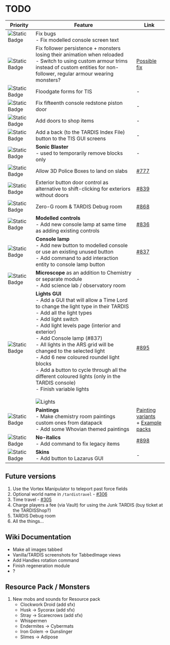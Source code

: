 # TODO

| Priority | Feature | Link |
| -------- | ------- | ---- |
| ![Static Badge](https://img.shields.io/badge/WIP-f90?style=flat-square) | Fix bugs<br>- Fix modelled console screen text |
| ![Static Badge](https://img.shields.io/badge/1-f00?style=flat-square) | Fix follower persistence + monsters losing their animation when reloaded<br>- Switch to using custom armour trims instead of custom entities for non-follower, regular armour wearing monsters? | [Possible fix](https://github.com/EricLangezaal/PetDragon/blob/master/core/src/main/java/com/ericdebouwer/petdragon/listeners/EntitiesLoadListener.java) |
| ![Static Badge](https://img.shields.io/badge/3-06f?style=flat-square) | Floodgate forms for TIS | - |
| ![Static Badge](https://img.shields.io/badge/3-06f?style=flat-square) | Fix fifteenth console redstone piston door | - |
| ![Static Badge](https://img.shields.io/badge/3-06f?style=flat-square) | Add doors to shop items | - |
| ![Static Badge](https://img.shields.io/badge/3-06f?style=flat-square) | Add a back (to the TARDIS Index File) button to the TIS GUI screens | - |
| ![Static Badge](https://img.shields.io/badge/3-06f?style=flat-square) | **Sonic Blaster**<br>- used to temporarily remove blocks only | - |
| ![Static Badge](https://img.shields.io/badge/2-390?style=flat-square) | Allow 3D Police Boxes to land on slabs | [#777](https://github.com/eccentricdevotion/TARDIS/issues/777) |
| ![Static Badge](https://img.shields.io/badge/2-390?style=flat-square) | Exterior button door control as alternative to shift-clicking for exteriors without doors | [#839](https://github.com/eccentricdevotion/TARDIS/issues/839) |
| ![Static Badge](https://img.shields.io/badge/2-390?style=flat-square) | Zero-G room & TARDIS Debug room | [#868](https://github.com/eccentricdevotion/TARDIS/issues/868) |
| ![Static Badge](https://img.shields.io/badge/1-f00?style=flat-square) | **Modelled controls**<br>- Add new console lamp at same time as adding existing controls | [#836](https://github.com/eccentricdevotion/TARDIS/issues/836) |
| ![Static Badge](https://img.shields.io/badge/1-f00?style=flat-square) | **Console lamp**<br>- Add new button to modelled console or use an existing unused button<br>- Add command to add interaction entity to console lamp button | [#837](https://github.com/eccentricdevotion/TARDIS/issues/837) |
| ![Static Badge](https://img.shields.io/badge/1-f00?style=flat-square) | **Microscope** as an addition to Chemistry or separate module<br>- Add science lab / observatory room | - |
| ![Static Badge](https://img.shields.io/badge/WIP-f90?style=flat-square) | **Lights GUI**<br>- Add a GUI that will allow a Time Lord to change the light type in their TARDIS<br>- Add all the light types<br>- Add light switch<br>- Add light levels page (interior and exterior)<br>- Add Console lamp (#837)<br>- All lights in the ARS grid will be changed to the selected light<br>- Add 6 new coloured roundel light blocks<br>- Add a button to cycle through all the different coloured lights (only in the TARDIS console)<br>- Finish variable lights<br><br>![Lights](https://dl.dropboxusercontent.com/scl/fi/6duhc1y83hvs9drhd54bq/lights.gif?rlkey=kois7oikjzt04ap18vlofze7l&st=lsc5aovx&dl=1) | [#895](https://github.com/eccentricdevotion/TARDIS/issues/895) |
| ![Static Badge](https://img.shields.io/badge/WIP-f90?style=flat-square) | **Paintings**<br>- Make chemistry room paintings custom ones from datapack<br>- Add some Whovian themed paintings | [Painting variants](https://minecraft.wiki/w/Tutorials/Adding_custom_paintings)<br>+ [Example packs](https://github.com/cassiancc/painting-variant-example) |
| ![Static Badge](https://img.shields.io/badge/WIP-f90?style=flat-square) | **No-italics**<br>- Add command to fix legacy items | [#898](https://github.com/eccentricdevotion/TARDIS/issues/898) |
| ![Static Badge](https://img.shields.io/badge/WIP-f90?style=flat-square) | **Skins**<br>- Add button to Lazarus GUI | - |

## Future versions

1. Use the Vortex Manipulator to teleport past force fields
2. Optional world name in `/tardistravel` - [#306](https://github.com/eccentricdevotion/TARDIS/issues/306)
3. Time travel - [#305](https://github.com/eccentricdevotion/TARDIS/issues/305)
4. Charge players a fee (via Vault) for using the Junk TARDIS (buy ticket at the TARDISShop?)
5. TARDIS Debug room
6. All the things...

## Wiki Documentation

* Make all images tabbed
* Vanilla/TARDIS screenshots for TabbedImage views
* Add Handles rotation command
* Finish regeneration module
* ?

## Resource Pack / Monsters

1. New mobs and sounds for Resource pack
    * Clockwork Droid (add sfx)
    * Husk -> Sycorax (add sfx)
    * Stray -> Scarecrows (add sfx)
    * Whispermen
    * Endermites -> Cybermats
    * Iron Golem -> Gunslinger
    * Slimes -> Adipose
